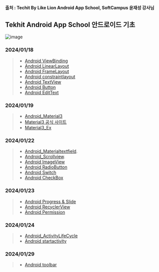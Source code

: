 #### 출처 : Techit By Like Lion Android App School, SoftCampus 윤재성 강사님
## Tekhit Android App School 안드로이드 기초
![image](https://github.com/chanho0908/Tekhit_Android_App_School_Part2/assets/84930748/74d17d31-aa8b-4def-82d5-c1dc3e3490b3)

### 2024/01/18   
> + [Android ViewBinding](https://github.com/chanho0908/Tekhit_Android_App_School_Part2/blob/main/Android03_ViewBinding/app/src/main/java/kr/co/lion/android03_viewbinding/MainActivity.kt)   
> + [Android LinearLayout](https://github.com/chanho0908/Tekhit_Android_App_School_Part2/blob/main/Android04_LinearLayout/app/src/main/java/kr/co/lion/android04_linearlayout/MainActivity.kt)
> + [Android FrameLayout](https://github.com/chanho0908/Tekhit_Android_App_School_Part2/blob/main/Android05_FrameLayout/app/src/main/java/kr/co/lion/android05_framelayout/MainActivity.kt)
> + [Android constraintlayout](https://github.com/chanho0908/Tekhit_Android_App_School_Part2/blob/main/Android06_ConstraintLayout/app/src/main/java/kr/co/lion/android06_constraintlayout/MainActivity.kt)
> + [Android TextView](https://github.com/chanho0908/Tekhit_Android_App_School_Part2/blob/main/Android07_TextView/app/src/main/java/kr/co/lion/android07_textview/MainActivity.kt)
> + [Android Button](https://github.com/chanho0908/Tekhit_Android_App_School_Part2/blob/main/Android08_Button/app/src/main/java/kr/co/lion/android08_button/MainActivity.kt)
> + [Android EditText](https://github.com/chanho0908/Tekhit_Android_App_School_Part2/blob/main/Android09_EditText/app/src/main/java/kr/co/lion/android09_edittext/MainActivity.kt)
### 2024/01/19   
> + [Android_Material3](https://github.com/chanho0908/Tekhit_Android_App_School_Part2/blob/main/Android11_Material3/app/src/main/java/kr/co/lion/android11_material3/MainActivity.kt)
> + [Material3 공식 사이트](https://m3.material.io/)
> + [Material3_Ex](https://github.com/chanho0908/Tekhit_Android_App_School_Part2/blob/main/Ex06/app/src/main/java/kr/co/lion/ex06/MainActivity.kt)
### 2024/01/22   
> + [Android_Materialtextfield](https://github.com/chanho0908/Tekhit_Android_App_School_Part2/blob/main/Android13_MaterialTextField/app/src/main/java/kr/co/lion/android13_materialtextfield/MainActivity.kt).
> + [Android_Scrollview](https://github.com/chanho0908/Tekhit_Android_App_School_Part2/blob/main/Android14_ScrollView/app/src/main/java/kr/co/lion/android14_scrollview/MainActivity.kt).
> + [Android ImageView](https://github.com/chanho0908/Tekhit_Android_App_School_Part2/blob/main/Android15_ImageView/app/src/main/java/kr/co/lion/android15_imageview/MainActivity.kt)
> + [Android RadioButton](https://github.com/chanho0908/Tekhit_Android_App_School_Part2/blob/main/Android16_Radio/app/src/main/java/kr/co/lion/android16_radio/MainActivity.kt)
> + [Android Switch](https://github.com/chanho0908/Tekhit_Android_App_School_Part2/blob/main/Android18_Switch/app/src/main/java/kr/co/lion/android18_switch/MainActivity.kt)
> + [Android CheckBox](https://github.com/chanho0908/Tekhit_Android_App_School_Part2/blob/main/android17_checkbox/app/src/main/java/kr/co/lion/android17_checkbox/MainActivity.kt)
### 2024/01/23   
> + [Android Progress & Slide](https://github.com/chanho0908/Tekhit_Android_App_School_Part2/blob/main/Android19_Progress/app/src/main/java/kr/co/lion/android19_progress/MainActivity.kt)
> + [Android RecyclerView](https://github.com/chanho0908/Tekhit_Android_App_School_Part2/blob/main/Android20_RecyclerView/app/src/main/java/kr/co/lion/android20_recyclerview/MainActivity.kt)
> + [Android Permission](https://github.com/chanho0908/Tekhit_Android_App_School_Part2/blob/main/Android24_Permission/app/src/main/java/kr/co/lion/android24_permission/MainActivity.kt)
### 2024/01/24
> + [Android_ActivityLifeCycle ](https://github.com/chanho0908/Tekhit_Android_App_School_Part2/blob/main/Android25_Activity_lifeCycle/app/src/main/java/kr/co/lion/android25_activity_lifecycle/MainActivity.kt)
> + [Android startactivity](https://github.com/chanho0908/Tekhit_Android_App_School_Part2/blob/main/Android26_StartActivity/app/src/main/java/kr/co/lion/android26_startactivity/MainActivity.kt)
### 2024/01/29
> + [Android toolbar](https://github.com/chanho0908/Tekhit_Android_App_School_Part2/blob/main/Android27_Toolbar/app/src/main/java/kr/co/lion/android27_toolbar/MainActivity.kt)
